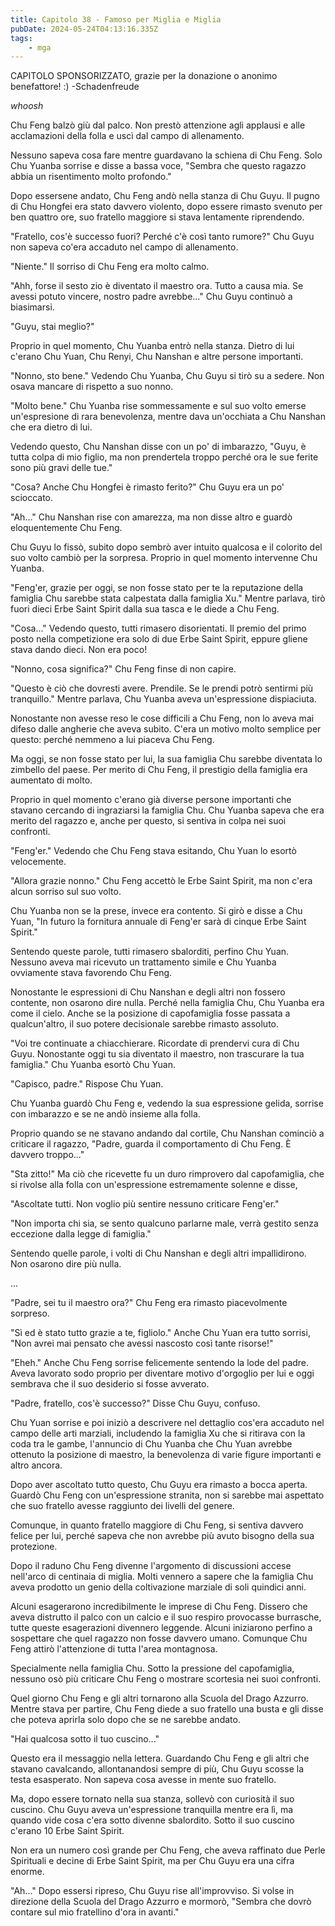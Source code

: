 ```yaml
---
title: Capitolo 38 - Famoso per Miglia e Miglia
pubDate: 2024-05-24T04:13:16.335Z
tags:
    - mga
---
```



CAPITOLO SPONSORIZZATO, grazie per la donazione o anonimo benefattore! :)
-Schadenfreude


*whoosh*


Chu Feng balzò giù dal palco. Non prestò attenzione agli applausi e alle acclamazioni della folla e uscì dal campo di allenamento.


Nessuno sapeva cosa fare mentre guardavano la schiena di Chu Feng. Solo Chu Yuanba sorrise e disse a bassa voce, "Sembra che questo ragazzo abbia un risentimento molto profondo."


Dopo essersene andato, Chu Feng andò nella stanza di Chu Guyu. Il pugno di Chu Hongfei era stato davvero violento, dopo essere rimasto svenuto per ben quattro ore, suo fratello maggiore si stava lentamente riprendendo.


"Fratello, cos'è successo fuori? Perché c'è così tanto rumore?" Chu Guyu non sapeva co'era accaduto nel campo di allenamento.


"Niente." Il sorriso di Chu Feng era molto calmo.


"Ahh, forse il sesto zio è diventato il maestro ora. Tutto a causa mia. Se avessi potuto vincere, nostro padre avrebbe..." Chu Guyu continuò a biasimarsi.


"Guyu, stai meglio?"


Proprio in quel momento, Chu Yuanba entrò nella stanza. Dietro di lui c'erano Chu Yuan, Chu Renyi, Chu Nanshan e altre persone importanti.


"Nonno, sto bene." Vedendo Chu Yuanba, Chu Guyu si tirò su a sedere. Non osava mancare di rispetto a suo nonno.


"Molto bene." Chu Yuanba rise sommessamente e sul suo volto emerse un'espresione di rara benevolenza, mentre dava un'occhiata a Chu Nanshan che era dietro di lui.


Vedendo questo, Chu Nanshan disse con un po' di imbarazzo, "Guyu, è tutta colpa di mio figlio, ma non prendertela troppo perché ora le sue ferite sono più gravi delle tue."


"Cosa? Anche Chu Hongfei è rimasto ferito?" Chu Guyu era un po' scioccato.


"Ah..." Chu Nanshan rise con amarezza, ma non disse altro e guardò eloquentemente Chu Feng.


Chu Guyu lo fissò, subito dopo sembrò aver intuito qualcosa e il colorito del suo volto cambiò per la sorpresa. Proprio in quel momento intervenne Chu Yuanba.


"Feng'er, grazie per oggi, se non fosse stato per te la reputazione della famiglia Chu sarebbe stata calpestata dalla famiglia Xu." Mentre parlava, tirò fuori dieci Erbe Saint Spirit dalla sua tasca e le diede a Chu Feng.


"Cosa..." Vedendo questo, tutti rimasero disorientati. Il premio del primo posto nella competizione era solo di due Erbe Saint Spirit, eppure gliene stava dando dieci. Non era poco!


"Nonno, cosa significa?" Chu Feng finse di non capire.


"Questo è ciò che dovresti avere. Prendile. Se le prendi potrò sentirmi più tranquillo." Mentre parlava, Chu Yuanba aveva un'espressione dispiaciuta.


Nonostante non avesse reso le cose difficili a Chu Feng, non lo aveva mai difeso dalle angherie che aveva subito.
C'era un motivo molto semplice per questo: perché nemmeno a lui piaceva Chu Feng.


Ma oggi, se non fosse stato per lui, la sua famiglia Chu sarebbe diventata lo zimbello del paese.
Per merito di Chu Feng, il prestigio della famiglia era aumentato di molto.


Proprio in quel momento c'erano già diverse persone importanti che stavano cercando di ingraziarsi la famiglia Chu.
Chu Yuanba sapeva che era merito del ragazzo e, anche per questo, si sentiva in colpa nei suoi confronti.


"Feng'er." Vedendo che Chu Feng stava esitando, Chu Yuan lo esortò velocemente.


"Allora grazie nonno." Chu Feng accettò le Erbe Saint Spirit, ma non c'era alcun sorriso sul suo volto.


Chu Yuanba non se la prese, invece era contento. Si girò e disse a Chu Yuan, "In futuro la fornitura annuale di Feng'er sarà di cinque Erbe Saint Spirit."


Sentendo queste parole, tutti rimasero sbalorditi, perfino Chu Yuan. Nessuno aveva mai ricevuto un trattamento simile e Chu Yuanba ovviamente stava favorendo Chu Feng.


Nonostante le espressioni di Chu Nanshan e degli altri non fossero contente, non osarono dire nulla. Perché nella famiglia Chu, Chu Yuanba era come il cielo. Anche se la posizione di capofamiglia fosse passata a qualcun'altro, il suo potere decisionale sarebbe rimasto assoluto.


"Voi tre continuate a chiacchierare. Ricordate di prendervi cura di Chu Guyu. Nonostante oggi tu sia diventato il maestro, non trascurare la tua famiglia." Chu Yuanba esortò Chu Yuan.


"Capisco, padre." Rispose Chu Yuan.


Chu Yuanba guardò Chu Feng e, vedendo la sua espressione gelida, sorrise con imbarazzo e se ne andò insieme alla folla.


Proprio quando se ne stavano andando dal cortile, Chu Nanshan cominciò a criticare il ragazzo, "Padre, guarda il comportamento di Chu Feng. È davvero troppo..."


"Sta zitto!" Ma ciò che ricevette fu un duro rimprovero dal capofamiglia, che si rivolse alla folla con un'espressione estremamente solenne e disse,


"Ascoltate tutti. Non voglio più sentire nessuno criticare Feng'er."


"Non importa chi sia, se sento qualcuno parlarne male, verrà gestito senza eccezione dalla legge di famiglia."


Sentendo quelle parole, i volti di Chu Nanshan e degli altri impallidirono. Non osarono dire più nulla.


...


"Padre, sei tu il maestro ora?" Chu Feng era rimasto piacevolmente sorpreso.


"Sì ed è stato tutto grazie a te, figliolo." Anche Chu Yuan era tutto sorrisi, "Non avrei mai pensato che avessi nascosto così tante risorse!"


"Eheh." Anche Chu Feng sorrise felicemente sentendo la lode del padre. Aveva lavorato sodo proprio per diventare motivo d'orgoglio per lui e oggi sembrava che il suo desiderio si fosse avverato.


"Padre, fratello, cos'è successo?" Disse Chu Guyu, confuso.


Chu Yuan sorrise e poi iniziò a descrivere nel dettaglio cos'era accaduto nel campo delle arti marziali, includendo la famiglia Xu che si ritirava con la coda tra le gambe, l'annuncio di Chu Yuanba che Chu Yuan avrebbe ottenuto la posizione di maestro, la benevolenza di varie figure importanti e altro ancora.


Dopo aver ascoltato tutto questo, Chu Guyu era rimasto a bocca aperta. Guardò Chu Feng con un'espressione stranita, non si sarebbe mai aspettato che suo fratello avesse raggiunto dei livelli del genere.


Comunque, in quanto fratello maggiore di Chu Feng, si sentiva davvero felice per lui, perché sapeva che non avrebbe più avuto bisogno della sua protezione.


Dopo il raduno Chu Feng divenne l'argomento di discussioni accese nell'arco di centinaia di miglia. Molti vennero a sapere che la famiglia Chu aveva prodotto un genio della coltivazione marziale di soli quindici anni.


Alcuni esagerarono incredibilmente le imprese di Chu Feng. Dissero che aveva distrutto il palco con un calcio e il suo respiro provocasse burrasche, tutte queste esagerazioni divennero leggende. Alcuni iniziarono perfino a sospettare che quel ragazzo non fosse davvero umano. Comunque Chu Feng attirò l'attenzione di tutta l'area montagnosa.


Specialmente nella famiglia Chu. Sotto la pressione del capofamiglia, nessuno osò più criticare Chu Feng o mostrare scortesia nei suoi confronti.


Quel giorno Chu Feng e gli altri tornarono alla Scuola del Drago Azzurro. Mentre stava per partire, Chu Feng diede a suo fratello una busta e gli disse che poteva aprirla solo dopo che se ne sarebbe andato.


"Hai qualcosa sotto il tuo cuscino..."


Questo era il messaggio nella lettera. Guardando Chu Feng e gli altri che stavano cavalcando, allontanandosi sempre di più, Chu Guyu scosse la testa esasperato. Non sapeva cosa avesse in mente suo fratello.


Ma, dopo essere tornato nella sua stanza, sollevò con curiosità il suo cuscino. Chu Guyu aveva un'espressione tranquilla mentre era lì, ma quando vide cosa c'era sotto divenne sbalordito.
Sotto il suo cuscino c'erano 10 Erbe Saint Spirit.


Non era un numero così grande per Chu Feng, che aveva raffinato due Perle Spirituali e decine di Erbe Saint Spirit, ma per Chu Guyu era una cifra enorme.


"Ah..." Dopo essersi ripreso, Chu Guyu rise all'improvviso. Si volse in direzione della Scuola del Drago Azzurro e mormorò, "Sembra che dovrò contare sul mio fratellino d'ora in avanti."



